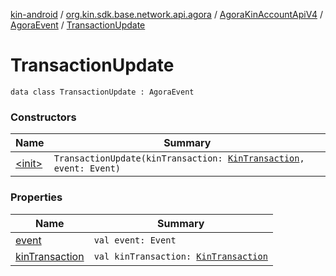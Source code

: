 [kin-android](../../../../index.md) / [org.kin.sdk.base.network.api.agora](../../../index.md) / [AgoraKinAccountApiV4](../../index.md) / [AgoraEvent](../index.md) / [TransactionUpdate](./index.md)

# TransactionUpdate

`data class TransactionUpdate : AgoraEvent`

### Constructors

| Name | Summary |
|---|---|
| [&lt;init&gt;](-init-.md) | `TransactionUpdate(kinTransaction: `[`KinTransaction`](../../../../org.kin.sdk.base.stellar.models/-kin-transaction/index.md)`, event: Event)` |

### Properties

| Name | Summary |
|---|---|
| [event](event.md) | `val event: Event` |
| [kinTransaction](kin-transaction.md) | `val kinTransaction: `[`KinTransaction`](../../../../org.kin.sdk.base.stellar.models/-kin-transaction/index.md) |

